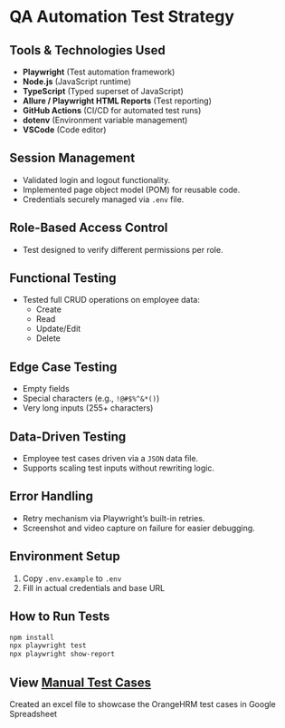 # QA Automation Test Strategy

## Tools & Technologies Used

- **Playwright** (Test automation framework)
- **Node.js** (JavaScript runtime)
- **TypeScript** (Typed superset of JavaScript)
- **Allure / Playwright HTML Reports** (Test reporting)
- **GitHub Actions** (CI/CD for automated test runs)
- **dotenv** (Environment variable management)
- **VSCode** (Code editor)

## Session Management

- Validated login and logout functionality.
- Implemented page object model (POM) for reusable code.
- Credentials securely managed via `.env` file.

## Role-Based Access Control

- Test designed to verify different permissions per role.

## Functional Testing

- Tested full CRUD operations on employee data:
  - Create
  - Read
  - Update/Edit
  - Delete

## Edge Case Testing

- Empty fields
- Special characters (e.g., `!@#$%^&*()`)
- Very long inputs (255+ characters)

## Data-Driven Testing

- Employee test cases driven via a `JSON` data file.
- Supports scaling test inputs without rewriting logic.

## Error Handling

- Retry mechanism via Playwright’s built-in retries.
- Screenshot and video capture on failure for easier debugging.

## Environment Setup

1. Copy `.env.example` to `.env`
2. Fill in actual credentials and base URL

## How to Run Tests

```bash
npm install
npx playwright test
npx playwright show-report
```

## View [Manual Test Cases](./test-cases.md)

Created an excel file to showcase the OrangeHRM test cases in Google Spreadsheet
